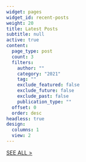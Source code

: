 ```yaml
---
widget: pages
widget_id: recent-posts
weight: 20
title: Latest Posts
subtitle: null
active: true
content:
  page_type: post
  count: 3
  filters:
    author: ""
    category: "2021"
    tag: ""
    exclude_featured: false
    exclude_future: false
    exclude_past: false
    publication_type: ""
  offset: 0
  order: desc
headless: true
design:
  columns: 1
  view: 2
---
```

[SEE ALL >](/posts)
